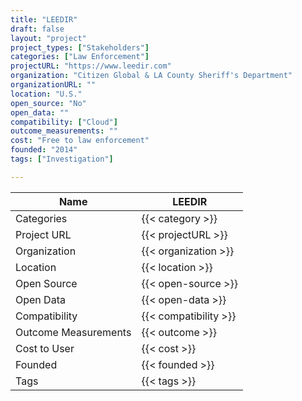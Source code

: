 ```yaml
---
title: "LEEDIR"
draft: false
layout: "project"
project_types: ["Stakeholders"]
categories: ["Law Enforcement"]
projectURL: "https://www.leedir.com"
organization: "Citizen Global & LA County Sheriff's Department"
organizationURL: ""
location: "U.S."
open_source: "No"
open_data: ""
compatibility: ["Cloud"]
outcome_measurements: ""
cost: "Free to law enforcement"
founded: "2014"
tags: ["Investigation"]

---
```



Name                    |  LEEDIR    
------------------------|----
Categories              | {{< category >}} 
Project URL             | {{< projectURL >}} 
Organization            | {{< organization >}} 
Location                | {{< location >}} 
Open Source             | {{< open-source >}} 
Open Data               | {{< open-data >}} 
Compatibility           | {{< compatibility >}} 
Outcome Measurements    | {{< outcome >}} 
Cost to User            | {{< cost >}} 
Founded                 | {{< founded >}} 
Tags                    | {{< tags >}} 

